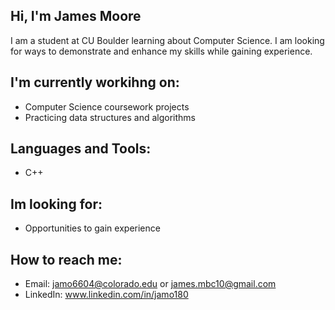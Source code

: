 ## Hi, I'm James Moore

I am a student at CU Boulder learning about Computer Science. I am looking for ways to demonstrate and enhance my skills while gaining experience.

## I'm currently workihng on:
- Computer Science coursework projects
- Practicing data structures and algorithms

## Languages and Tools:
- C++
## Im looking for:
- Opportunities to gain experience

## How to reach me:
- Email: jamo6604@colorado.edu or james.mbc10@gmail.com
- LinkedIn: www.linkedin.com/in/jamo180
